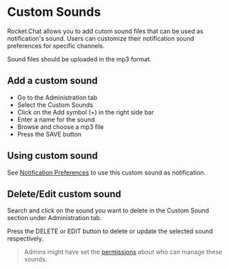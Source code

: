 # Custom Sounds

Rocket.Chat allows you to add cutom sound files that can be used as notification's sound. Users can customize their notification sound preferences for specific channels.

Sound files should be uploaded in the mp3 format.

## Add a custom sound

- Go to the Administration tab
- Select the Custom Sounds
- Click on the Add symbol (+) in the right side bar
- Enter a name for the sound
- Browse and choose a mp3 file
- Press the SAVE button

## Using custom sound

See [Notification Preferences](../../user-guides/channels/#notifications-preferences) to use this custom sound as notification.

## Delete/Edit custom sound

Search and click on the sound you want to delete in the Custom Sound section under Administration tab.

Press the DELETE or EDIT button to delete or update the selected sound respectively.

> Admins might have set the [permissions](../permissions) about who can manage these sounds.
